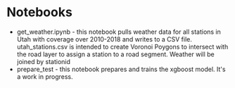 # Notebooks

* get_weather.ipynb - this notebook pulls weather data for all stations in Utah with coverage over 2010-2018 and writes to a CSV file. utah_stations.csv is intended to create Voronoi Poygons to intersect with the road layer to assign a station to a road segment. Weather will be joined by stationid
* prepare_test - this notebook prepares and trains the xgboost model. It's a work in progress.

